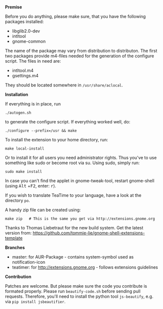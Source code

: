 **Premise**

Before you do anything, please make sure, that you have the following packages installed:

 - libglib2.0-dev
 - intltool
 - gnome-common
 
The name of the package may vary from distribution to distributon. The first two packages provide m4-files needed for the generation of the configure script. The files in need are:

- intltool.m4
- gsettings.m4

They should be located somewhere in `/usr/share/aclocal`.

**Installation**

If everything is in place, run

    ./autogen.sh

to generate the configure script. If everything worked well, do:

    ./configure --prefix=/usr && make

To install the extension to your home directory, run:

    make local-install

Or to install it for all users you need administrator rights. Thus you've to use something like sudo or become root via su. Using sudo, simply run:

    sudo make install

In case you can't find the applet in gnome-tweak-tool, restart gnome-shell (using <kbd>Alt</kbd>
+<kbd>F2</kbd>, enter: <kbd>r</kbd>).

If you wish to translate TeaTime to your language, have a look at the directory `po`.

A handy zip file can be created using:

    make zip   # This is the same you get via http://extensions.gnome.org


Thanks to  Thomas Liebetraut for the new build system.
Get the latest version from:  https://github.com/tommie-lie/gnome-shell-extensions-template

**Branches**

* master: for AUR-Package - contains system-symbol used as notification-icon
* teatimer: for http://extensions.gnome.org - follows extensions guidelines 

**Contribution**

Patches are welcome. But please make sure the code you contribute is formated properly.
Please run `beautify-code.sh` before sending pull requests. Therefore, you'll need to install the
python tool `js-beautify`, e.g. via `pip install jsbeautifier`.
